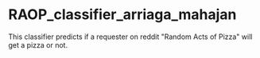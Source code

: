 # RAOP_classifier_arriaga_mahajan
This classifier predicts if a requester on reddit "Random Acts of Pizza" will get a pizza or not.

